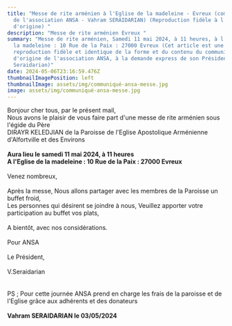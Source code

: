 ```yaml
---
title: "Messe de rite arménien à l'Eglise de la madeleine - Evreux (communiqué
  de l'association ANSA - Vahram SERAIDARIAN) (Reproduction fidèle à l'acte
  d'origine) "
description: "Messe de rite arménien Evreux "
summary: "Messe de rite arménien, Samedi 11 mai 2024, à 11 heures, à l'Eglise de
  la madeleine : 10 Rue de la Paix : 27000 Evreux (Cet article est une
  reproduction fidèle et identique de la forme et du contenu du communiqué
  d'origine de l'association ANSA, à la demande express de son Président Vahram
  Seraidarian)"
date: 2024-05-06T23:16:59.476Z
thumbnailImagePosition: left
thumbnailImage: assets/img/communiqué-ansa-messe.jpg
image: assets/img/communiqué-ansa-messe.jpg
---
```

Bonjour cher tous, par le présent mail, \
Nous avons le plaisir de vous faire part d'une messe de rite arménien sous l'égide du Père \
DIRAYR KELEDJIAN de la Paroisse de l'Eglise Apostolique Arménienne d'Alfortville  et des Environs\
\
**Aura lieu le samedi 11 mai 2024, à 11 heures**\
**A l'Eglise de la madeleine : 10 Rue de la Paix : 27000 Evreux**\
\
Venez nombreux,\
\
Après la messe, Nous allons partager avec les membres de la Paroisse un buffet froid,\
Les personnes qui désirent se joindre à nous, Veuillez apporter votre participation au buffet vos plats,\
\
A bientôt, avec nos considérations.\
\
Pour ANSA \
\
Le Président,\
\
V.Seraidarian \
\
\
PS ; Pour cette journée ANSA prend en charge les frais de la paroisse et de l'Eglise grâce aux adhérents et des donateurs\
\
**Vahram SERAIDARIAN  le 03/05/2024**